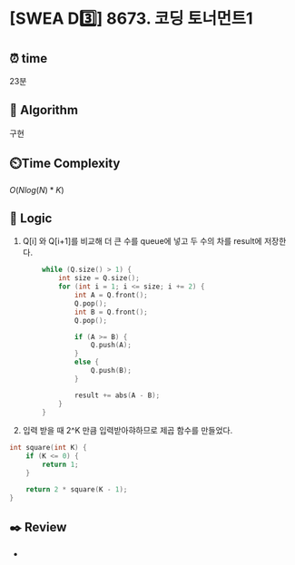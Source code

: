 # [SWEA D3️⃣] 8673. 코딩 토너먼트1
 
## ⏰  **time**

23분

## :pushpin: **Algorithm**

구현

## ⏲️**Time Complexity**

$O(Nlog(N) * K)$

## :round_pushpin: **Logic**
1. Q[i] 와 Q[i+1]를 비교해 더 큰 수를 queue에 넣고 두 수의 차를 result에 저장한다.
```cpp
		while (Q.size() > 1) {
			int size = Q.size();
			for (int i = 1; i <= size; i += 2) {
				int A = Q.front();
				Q.pop();
				int B = Q.front();
				Q.pop();

				if (A >= B) {
					Q.push(A);
				}
				else {
					Q.push(B);
				}

				result += abs(A - B);
			}
		}
```

2. 입력 받을 때 2^K 만큼 입력받아햐하므로 제곱 함수를 만들었다.
```cpp
int square(int K) {
	if (K <= 0) {
		return 1;
	}

	return 2 * square(K - 1);
}
```

## :black_nib: **Review**
- 
